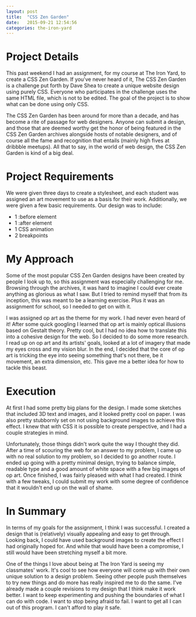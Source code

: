 ```yaml
---
layout: post
title:  "CSS Zen Garden"
date:   2015-09-21 12:54:56
categories: the-iron-yard
---
```

# Project Details
This past weekend I had an assignment, for my course at The Iron Yard, to create a CSS Zen Garden. If you've never heard of it, The CSS Zen Garden is a challenge put forth by Dave Shea to create a unique website design using purely CSS. Everyone who participates in the challenge uses the same HTML file, which is not to be edited. The goal of the project is to show what can be done using only CSS.

The CSS Zen Garden has been around for more than a decade, and has become a rite of passage for web designers. Anyone can submit a design, and those that are deemed worthy get the honor of being featured in the CSS Zen Garden archives alongside hosts of notable designers, and of course all the fame and recognition that entails (mainly high fives at dribbble meetups). All that to say, in the world of web design, the CSS Zen Garden is kind of a big deal.

# Project Requirements
We were given three days to create a stylesheet, and each student was assigned an art movement to use as a basis for their work. Additionally, we were given a few basic requirements. Our design was to include:
- 1 :before element
- 1 :after element
- 1 CSS animation
- 2 breakpoints

# My Approach
Some of the most popular CSS Zen Garden designs have been created by people I look up to, so this assignment was especially challenging for me. Browsing through the archives, it was hard to imagine I could ever create anything as glorious as what I saw. But I tried to remind myself that from its inception, this was meant to be a learning exercise. Plus it was an assignment for school, so I needed to get on with it.

I was assigned op art as the theme for my work. I had never even heard of it! After some quick googling I learned that op art is mainly optical illusions based on Gestalt theory. Pretty cool, but I had no idea how to translate this into a cohesive design for the web. So I decided to do some more research. I read up on op art and its artists' goals, looked at a lot of imagery that made my eyes cross and my vision blur. In the end, I decided that the core of op art is tricking the eye into seeing something that's not there, be it movement, an extra dimension, etc. This gave me a better idea for how to tackle this beast.

# Execution
At first I had some pretty big plans for the design. I made some sketches that included 3D text and images, and it looked pretty cool on paper. I was also pretty stubbornly set on not using background images to achieve this effect. I knew that with CSS it is possible to create perspective, and I had a couple strategies in mind.

Unfortunately, those things didn't work quite the way I thought they did. After a time of scouring the web for an answer to my problem, I came up with no real solution to my problem, so I decided to go another route. I ended up going with a pretty minimal design, trying to balance simple, readable type and a good amount of white space with a few big images of op art. Once finished, I was fairly pleased with what I had created. I think with a few tweaks, I could submit my work with some degree of confidence that it wouldn't end up on the wall of shame.

# In Summary
In terms of my goals for the assignment, I think I was successful. I created a design that is (relatively) visually appealing and easy to get through. Looking back, I could have used background images to create the effect I had originally hoped for. And while that would have been a compromise, I still would have been stretching myself a bit more.

One of the things I love about being at The Iron Yard is seeing my classmates' work. It's cool to see how everyone will come up with their own unique solution to a design problem. Seeing other people push themselves to try new things and do more has really inspired me to do the same. I've already made a couple revisions to my design that I think make it work better. I want to keep experimenting and pushing the boundaries of what I can do with code. I want to stop being afraid to fail. I want to get all I can out of this program. I can't afford to play it safe.